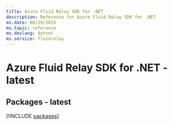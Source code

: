 ```yaml
---
title: Azure Fluid Relay SDK for .NET
description: Reference for Azure Fluid Relay SDK for .NET
ms.date: 08/29/2025
ms.topic: reference
ms.devlang: dotnet
ms.service: fluidrelay
---
```

# Azure Fluid Relay SDK for .NET - latest
## Packages - latest
[!INCLUDE [packages](fluid-relay-index.md)]